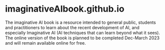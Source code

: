 # imaginativeAIbook.github.io
The imaginative AI book is a resource intended to general public, students and practitioners to learn about the recent development of AI, and especially Imaginative AI (AI techniques that can learn beyond what it sees). The online version of the book is planned to be completed  Dec-March 2023 and will remain available online for free.
